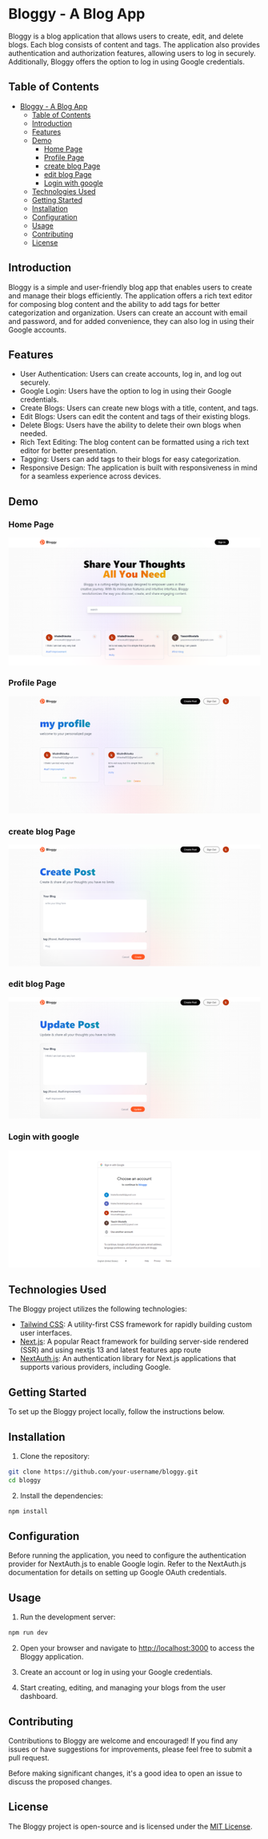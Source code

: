 # Bloggy - A Blog App

Bloggy is a blog application that allows users to create, edit, and delete blogs. Each blog consists of content and tags. The application also provides authentication and authorization features, allowing users to log in securely. Additionally, Bloggy offers the option to log in using Google credentials.

## Table of Contents
- [Bloggy - A Blog App](#bloggy---a-blog-app)
  - [Table of Contents](#table-of-contents)
  - [Introduction](#introduction)
  - [Features](#features)
  - [Demo](#demo)
    - [Home Page](#home-page)
    - [Profile Page](#profile-page)
    - [create blog Page](#create-blog-page)
    - [edit blog Page](#edit-blog-page)
    - [Login with google](#login-with-google)
  - [Technologies Used](#technologies-used)
  - [Getting Started](#getting-started)
  - [Installation](#installation)
  - [Configuration](#configuration)
  - [Usage](#usage)
  - [Contributing](#contributing)
  - [License](#license)

## Introduction

Bloggy is a simple and user-friendly blog app that enables users to create and manage their blogs efficiently. The application offers a rich text editor for composing blog content and the ability to add tags for better categorization and organization. Users can create an account with email and password, and for added convenience, they can also log in using their Google accounts.

## Features

- User Authentication: Users can create accounts, log in, and log out securely.
- Google Login: Users have the option to log in using their Google credentials.
- Create Blogs: Users can create new blogs with a title, content, and tags.
- Edit Blogs: Users can edit the content and tags of their existing blogs.
- Delete Blogs: Users have the ability to delete their own blogs when needed.
- Rich Text Editing: The blog content can be formatted using a rich text editor for better presentation.
- Tagging: Users can add tags to their blogs for easy categorization.
- Responsive Design: The application is built with responsiveness in mind for a seamless experience across devices.

## Demo

### Home Page

![Home Page](./screenshots/bloggy1.png)

### Profile Page

![Profile Page](./screenshots/bloggy2.png)

### create blog Page

![create blog Page](./screenshots/bloggy4.png)

### edit blog Page

![edit blog Page](./screenshots/bloggy3.png)

### Login with google

![Login with google](./screenshots/Sign-in-Google-Accounts.png)

## Technologies Used

The Bloggy project utilizes the following technologies:

- [Tailwind CSS](https://tailwindcss.com/): A utility-first CSS framework for rapidly building custom user interfaces.
- [Next.js](https://nextjs.org/): A popular React framework for building server-side rendered (SSR) and using nextjs 13 and latest features app route
- [NextAuth.js](https://next-auth.js.org/): An authentication library for Next.js applications that supports various providers, including Google.

## Getting Started

To set up the Bloggy project locally, follow the instructions below.

## Installation

1. Clone the repository:

```bash
git clone https://github.com/your-username/bloggy.git
cd bloggy
```

2. Install the dependencies:

```bash
npm install
```

## Configuration

Before running the application, you need to configure the authentication provider for NextAuth.js to enable Google login. Refer to the NextAuth.js documentation for details on setting up Google OAuth credentials.

## Usage

1. Run the development server:

```bash
npm run dev
```

2. Open your browser and navigate to [http://localhost:3000](http://localhost:3000) to access the Bloggy application.

3. Create an account or log in using your Google credentials.

4. Start creating, editing, and managing your blogs from the user dashboard.

## Contributing

Contributions to Bloggy are welcome and encouraged! If you find any issues or have suggestions for improvements, please feel free to submit a pull request.

Before making significant changes, it's a good idea to open an issue to discuss the proposed changes.

## License

The Bloggy project is open-source and is licensed under the [MIT License](LICENSE).
